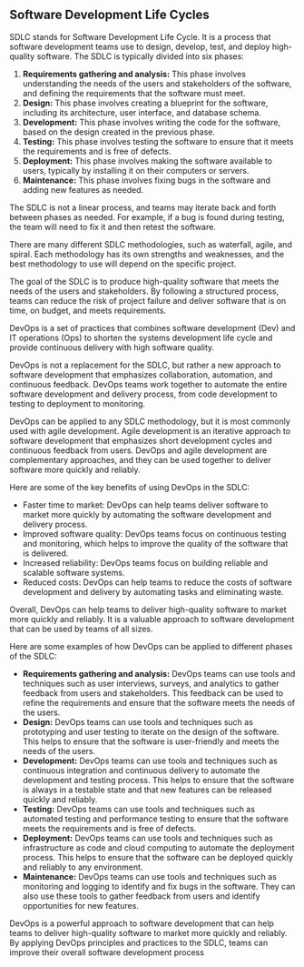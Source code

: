 ## Software Development Life Cycles

SDLC stands for Software Development Life Cycle. It is a process that software development teams use to design, develop, test, and deploy high-quality software. The SDLC is typically divided into six phases:

1. **Requirements gathering and analysis:** This phase involves understanding the needs of the users and stakeholders of the software, and defining the requirements that the software must meet.
2. **Design:** This phase involves creating a blueprint for the software, including its architecture, user interface, and database schema.
3. **Development:** This phase involves writing the code for the software, based on the design created in the previous phase.
4. **Testing:** This phase involves testing the software to ensure that it meets the requirements and is free of defects.
5. **Deployment:** This phase involves making the software available to users, typically by installing it on their computers or servers.
6. **Maintenance:** This phase involves fixing bugs in the software and adding new features as needed.

The SDLC is not a linear process, and teams may iterate back and forth between phases as needed. For example, if a bug is found during testing, the team will need to fix it and then retest the software.

There are many different SDLC methodologies, such as waterfall, agile, and spiral. Each methodology has its own strengths and weaknesses, and the best methodology to use will depend on the specific project.

The goal of the SDLC is to produce high-quality software that meets the needs of the users and stakeholders. By following a structured process, teams can reduce the risk of project failure and deliver software that is on time, on budget, and meets requirements.

DevOps is a set of practices that combines software development (Dev) and IT operations (Ops) to shorten the systems development life cycle and provide continuous delivery with high software quality.

DevOps is not a replacement for the SDLC, but rather a new approach to software development that emphasizes collaboration, automation, and continuous feedback. DevOps teams work together to automate the entire software development and delivery process, from code development to testing to deployment to monitoring.

DevOps can be applied to any SDLC methodology, but it is most commonly used with agile development. Agile development is an iterative approach to software development that emphasizes short development cycles and continuous feedback from users. DevOps and agile development are complementary approaches, and they can be used together to deliver software more quickly and reliably.

Here are some of the key benefits of using DevOps in the SDLC:

* Faster time to market: DevOps can help teams deliver software to market more quickly by automating the software development and delivery process.
* Improved software quality: DevOps teams focus on continuous testing and monitoring, which helps to improve the quality of the software that is delivered.
* Increased reliability: DevOps teams focus on building reliable and scalable software systems.
* Reduced costs: DevOps can help teams to reduce the costs of software development and delivery by automating tasks and eliminating waste.

Overall, DevOps can help teams to deliver high-quality software to market more quickly and reliably. It is a valuable approach to software development that can be used by teams of all sizes.

Here are some examples of how DevOps can be applied to different phases of the SDLC:

* **Requirements gathering and analysis:** DevOps teams can use tools and techniques such as user interviews, surveys, and analytics to gather feedback from users and stakeholders. This feedback can be used to refine the requirements and ensure that the software meets the needs of the users.
* **Design:** DevOps teams can use tools and techniques such as prototyping and user testing to iterate on the design of the software. This helps to ensure that the software is user-friendly and meets the needs of the users.
* **Development:** DevOps teams can use tools and techniques such as continuous integration and continuous delivery to automate the development and testing process. This helps to ensure that the software is always in a testable state and that new features can be released quickly and reliably.
* **Testing:** DevOps teams can use tools and techniques such as automated testing and performance testing to ensure that the software meets the requirements and is free of defects.
* **Deployment:** DevOps teams can use tools and techniques such as infrastructure as code and cloud computing to automate the deployment process. This helps to ensure that the software can be deployed quickly and reliably to any environment.
* **Maintenance:** DevOps teams can use tools and techniques such as monitoring and logging to identify and fix bugs in the software. They can also use these tools to gather feedback from users and identify opportunities for new features.

DevOps is a powerful approach to software development that can help teams to deliver high-quality software to market more quickly and reliably. By applying DevOps principles and practices to the SDLC, teams can improve their overall software development process